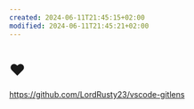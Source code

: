 ```yaml
---
created: 2024-06-11T21:45:15+02:00
modified: 2024-06-11T21:45:21+02:00
---
```


# ❤️

https://github.com/LordRusty23/vscode-gitlens
